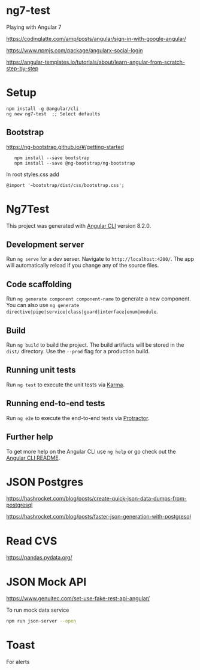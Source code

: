 # ng7-test
Playing with Angular 7

https://codinglatte.com/amp/posts/angular/sign-in-with-google-angular/

https://www.npmjs.com/package/angularx-social-login

https://angular-templates.io/tutorials/about/learn-angular-from-scratch-step-by-step


# Setup
```
npm install -g @angular/cli
ng new ng7-test  ;; Select defaults
```

## Bootstrap

https://ng-bootstrap.github.io/#/getting-started
```
   npm install --save bootstrap 
   npm install --save @ng-bootstrap/ng-bootstrap
```
In root styles.css add
```
@import '~bootstrap/dist/css/bootstrap.css';
```
# Ng7Test

This project was generated with [Angular CLI](https://github.com/angular/angular-cli) version 8.2.0.

## Development server

Run `ng serve` for a dev server. Navigate to `http://localhost:4200/`. The app will automatically reload if you change any of the source files.

## Code scaffolding

Run `ng generate component component-name` to generate a new component. You can also use `ng generate directive|pipe|service|class|guard|interface|enum|module`.

## Build

Run `ng build` to build the project. The build artifacts will be stored in the `dist/` directory. Use the `--prod` flag for a production build.

## Running unit tests

Run `ng test` to execute the unit tests via [Karma](https://karma-runner.github.io).

## Running end-to-end tests

Run `ng e2e` to execute the end-to-end tests via [Protractor](http://www.protractortest.org/).

## Further help

To get more help on the Angular CLI use `ng help` or go check out the [Angular CLI README](https://github.com/angular/angular-cli/blob/master/README.md).

# JSON Postgres

https://hashrocket.com/blog/posts/create-quick-json-data-dumps-from-postgresql

https://hashrocket.com/blog/posts/faster-json-generation-with-postgresql

# Read CVS

https://pandas.pydata.org/

# JSON Mock API
https://www.genuitec.com/set-use-fake-rest-api-angular/

To run mock data service
```bash
npm run json-server --open
```

# Toast
For alerts
